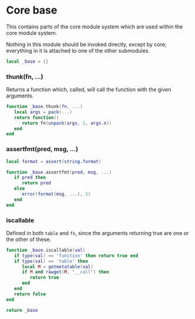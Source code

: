 # Core base


This contains parts of the core module system which are used within the core
module system.


Nothing in this module should be invoked directly, except by core; everything
in it is attached to one of the other submodules.

```lua
local _base = {}
```
### thunk(fn, ...)

Returns a function which, called, will call the function with the given
arguments.

```lua
function _base.thunk(fn, ...)
   local args = pack(...)
   return function()
      return fn(unpack(args, 1, args.n))
   end
end
```
### assertfmt(pred, msg, ...)

```lua
local format = assert(string.format)

function _base.assertfmt(pred, msg, ...)
   if pred then
      return pred
   else
      error(format(msg, ...), 2)
   end
end
```
### iscallable

Defined in both ``table`` and ``fn``, since the arguments returning true are one
or the other of these.

```lua
function _base.iscallable(val)
   if type(val) == 'function' then return true end
   if type(val) == 'table' then
      local M = getmetatable(val)
      if M and rawget(M, "__call") then
         return true
      end
   end
   return false
end
```
```lua
return _base
```
